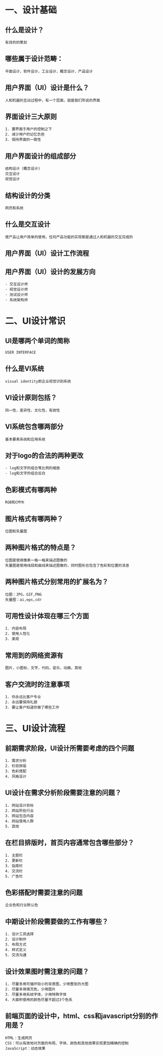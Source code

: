 # 一、设计基础

## 什么是设计？
	有目的的策划
## 哪些属于设计范畴：
	平面设计，软件设计，工业设计，概念设计，产品设计
## 用户界面（UI）设计是什么？
	人和机器的互动过程中，有一个层面，就是我们所说的界面
## 界面设计三大原则
	1. 置界面于用户的控制之下
	2. 减少用户的记忆负担
	3. 保持界面的一致性
## 用户界面设计的组成部分
	结构设计（概念设计)  
	交互设计  
	视觉设计  
## 结构设计的分类
	网页和系统
## 什么是交互设计
	使产品让用户简单的使用，任何产品功能的实现都是通过人和机器的交互完成的
## 用户界面（UI）设计工作流程
	
## 用户界面（UI）设计的发展方向
	- 交互设计师
	- 视觉设计师
	- 测试设计师
	- 系统架构师
# 二、UI设计常识

## UI是哪两个单词的简称
	USER INTERFACE
## 什么是VI系统
	visual identity即企业视觉识别系统
## VI设计原则包括？
	同一性，差异性，文化性，有效性
## VI系统包含哪两部分
	基本要素系统和应用系统
## 对于logo的合法的两种更改
	- log和文字的组合等比例的缩放
	- log和文字的组合反白
## 色彩模式有哪两种
	RGB和CMYK
## 图片格式有哪两种？
	位图和矢量图
## 两种图片格式的特点是？
	位图是使用像素一格一格来描述图像的  
	矢量图是使用线段和曲线来描述图像的，同时图形也包含了色彩和位置的消息  
## 两种图片格式分别常用的扩展名为？
	位图：JPG，GIF,PNG  
	矢量图：ai,eps,cdr  
## 可用性设计体现在哪三个方面
	1. 内容布局
	2. 使用人性化
	3. 美观
## 常用到的网络资源有
	图片，小图标，文字，代码，音乐，动画，其他  
## 客户交流时的注意事项
	1. 你永远比客户专业
	2. 永远要保持礼貌
	3. 要让客户知道你做了哪些工作
# 三、UI设计流程

## 前期需求阶段，UI设计所需要考虑的四个问题
	1. 需求分析
	2. 栏目排版
	3. 色彩搭配
	4. 风格设计
## UI设计在需求分析阶段需要注意的问题？
	1. 网站设计目标
	2. 网站所处行业
	3. 网站包含内容
	4. 网站使用人群
	5. 其他
## 在栏目排版时，首页内容通常包含哪些部分？
	1. 主题栏
	2. 更新栏
	3. 指南栏
	4. 交流栏
	5. 广告栏
## 色彩搭配时需要注意的问题
	企业色和行业默认色  
## 中期设计阶段需要做的工作有哪些？
	1. 设计工具选择
	2. 设计制作
	3. 布局方式
	4. 样式定义
	5. 交流沟通
## 设计效果图时需注意的问题？
	1. 尽量多用可循环较小的背景图，少用整张的大图
	2. 尽量多用填充色，少用图片
	3. 尽量多用系统字体，少用特殊字体
	4. 大面积使用的颜色尽量不超过3个色系
## 前端页面的设计中，html、css和javascript分别的作用是？
	HTML：生成网页
	CSS：可以有效地对页面的布局、字体、颜色和其他效果实现更加精确的控制
	JavaScript：动态效果
